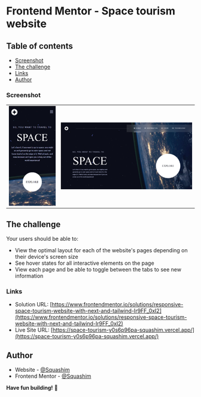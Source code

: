 # Frontend Mentor - Space tourism website

## Table of contents

- [Screenshot](#screenshot) 
- [The challenge](#the-challenge)
- [Links](#links)
- [Author](#author)
### Screenshot

<table>
        <tr>
            <td>
                <img src="public/mobile.png"
                    alt="Mobile solution" title="Mobile solution" width="100%"/>
            </td>
            <td>
                <img src="public/desktop.png"
                    alt="Desktop solution" width="100%" title="Desktop solution"/>
            </td>
        </tr>
</table>

## The challenge

Your users should be able to:

- View the optimal layout for each of the website's pages depending on their device's screen size
- See hover states for all interactive elements on the page
- View each page and be able to toggle between the tabs to see new information


### Links

- Solution URL: [https://www.frontendmentor.io/solutions/responsive-space-tourism-website-with-next-and-tailwind-Ir9FF_0xI2](https://www.frontendmentor.io/solutions/responsive-space-tourism-website-with-next-and-tailwind-Ir9FF_0xI2)
- Live Site URL: [https://space-tourism-y0s6p96pa-squashim.vercel.app/](https://space-tourism-y0s6p96pa-squashim.vercel.app/)

## Author

- Website - [@Squashim](https://github.com/Squashim)
- Frontend Mentor - [@Squashim](https://www.frontendmentor.io/profile/Squashim)

**Have fun building!** 🚀
